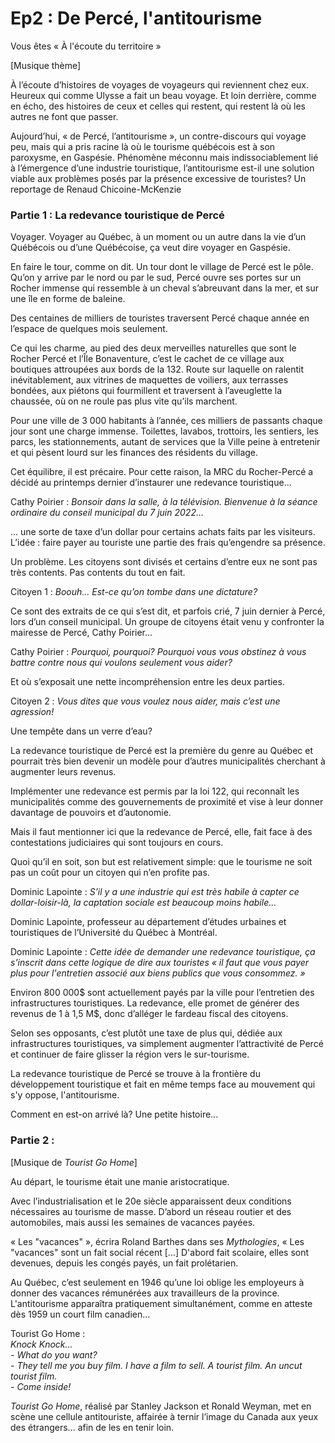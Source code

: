 # Ep2 : De Percé, l'antitourisme

Vous êtes « À l'écoute du territoire »

[Musique thème]

À l’écoute d’histoires de voyages de voyageurs qui reviennent chez eux. Heureux qui comme Ulysse a fait un beau voyage. Et loin derrière, comme en écho, des histoires de ceux et celles qui restent, qui restent là où les autres ne font que passer.

Aujourd’hui, « de Percé, l’antitourisme », un contre-discours qui voyage peu, mais qui a pris racine là où le tourisme québécois est à son paroxysme, en Gaspésie. Phénomène méconnu mais indissociablement lié à l’émergence d’une industrie touristique, l’antitourisme est-il une solution viable aux problèmes posés par la présence excessive de touristes? Un reportage de Renaud Chicoine-McKenzie

### Partie 1 : La redevance touristique de Percé

Voyager. Voyager au Québec, à un moment ou un autre dans la vie d’un Québécois ou d’une Québécoise, ça veut dire voyager en Gaspésie.
 
En faire le tour, comme on dit. Un tour dont le village de Percé est le pôle. Qu’on y arrive par le nord ou par le sud, Percé ouvre ses portes sur un Rocher immense qui ressemble à un cheval s’abreuvant dans la mer, et sur une île en forme de baleine.

Des centaines de milliers de touristes traversent Percé chaque année en l’espace de quelques mois seulement. 

Ce qui les charme, au pied des deux merveilles naturelles que sont le Rocher Percé et l’Île Bonaventure, c’est le cachet de ce village aux boutiques attroupées aux bords de la 132. Route sur laquelle on ralentit inévitablement, aux vitrines de maquettes de voiliers, aux terrasses bondées, aux piétons qui fourmillent et traversent à l’aveuglette la chaussée, où on ne roule pas plus vite qu’ils marchent.

Pour une ville de 3 000 habitants à l’année, ces milliers de passants chaque jour sont une charge immense. Toilettes, lavabos, trottoirs, les sentiers, les parcs, les stationnements, autant de services que la Ville peine à entretenir et qui pèsent lourd sur les finances des résidents du village.

Cet équilibre, il est précaire. Pour cette raison, la MRC du Rocher-Percé a décidé au printemps dernier d’instaurer une redevance touristique...

Cathy Poirier : *Bonsoir dans la salle, à la télévision. Bienvenue à la séance ordinaire du conseil municipal du 7 juin 2022…*

... une sorte de taxe d’un dollar pour certains achats faits par les visiteurs. L’idée : faire payer au touriste une partie des frais qu’engendre sa présence.

Un problème. Les citoyens sont divisés et certains d’entre eux ne sont pas très contents. Pas contents du tout en fait.

Citoyen 1 : *Boouh... Est-ce qu’on tombe dans une dictature?*

Ce sont des extraits de ce qui s’est dit, et parfois crié, 7 juin dernier à Percé, lors d’un conseil municipal. Un groupe de citoyens était venu y confronter la mairesse de Percé, Cathy Poirier...

Cathy Poirier : *Pourquoi, pourquoi? Pourquoi vous vous obstinez à vous battre contre nous qui voulons seulement vous aider?*

Et où s’exposait une nette incompréhension entre les deux parties.

Citoyen 2 : *Vous dites que vous voulez nous aider, mais c’est une agression!*

Une tempête dans un verre d’eau?
 
La redevance touristique de Percé est la première du genre au Québec et pourrait très bien devenir un modèle pour d’autres municipalités cherchant à augmenter leurs revenus.

Implémenter une redevance est permis par la loi 122, qui reconnaît les municipalités comme des gouvernements de proximité et vise à leur donner davantage de pouvoirs et d’autonomie.

Mais il faut mentionner ici que la redevance de Percé, elle, fait face à des contestations judiciaires qui sont toujours en cours.

Quoi qu’il en soit, son but est relativement simple: que le tourisme ne soit pas un coût pour un citoyen qui n’en profite pas.

Dominic Lapointe : *S’il y a une industrie qui est très habile à capter ce dollar-loisir-là, la captation sociale est beaucoup moins habile...*

Dominic Lapointe, professeur au département d’études urbaines et touristiques de l’Université du Québec à Montréal.

Dominic Lapointe : *Cette idée de demander une redevance touristique, ça s’inscrit dans cette logique de dire aux touristes « il faut que vous payer plus pour l'entretien associé aux biens publics que vous consommez. »*

Environ 800 000$ sont actuellement payés par la ville pour l’entretien des infrastructures touristiques. La redevance, elle promet de générer des revenus de 1 à 1,5 M$, donc d’alléger le fardeau fiscal des citoyens.

Selon ses opposants, c’est plutôt une taxe de plus qui, dédiée aux infrastructures touristiques, va simplement augmenter l’attractivité de Percé et continuer de faire glisser la région vers le sur-tourisme.

La redevance touristique de Percé se trouve à la frontière du développement touristique et fait en même temps face au mouvement qui s'y oppose, l'antitourisme.

Comment en est-on arrivé là? Une petite histoire...

### Partie 2 : 

[Musique de *Tourist Go Home*]

Au départ, le tourisme était une manie aristocratique.

Avec l’industrialisation et le 20e siècle apparaissent deux conditions nécessaires au tourisme de masse. D’abord un réseau routier et des automobiles, mais aussi les semaines de vacances payées.

« Les "vacances" », écrira Roland Barthes dans ses *Mythologies*, « Les "vacances" sont un fait social récent [...] D'abord fait scolaire, elles sont devenues, depuis les congés payés, un fait prolétarien.

Au Québec, c’est seulement en 1946 qu’une loi oblige les employeurs à donner des vacances rémunérées aux travailleurs de la province. L'antitourisme apparaîtra pratiquement simultanément, comme en atteste dès 1959 un court film canadien...

Tourist Go Home :  
*Knock Knock...*  
*- What do you want?*  
*- They tell me you buy film. I have a film to sell. A tourist film. An uncut tourist film.*  
*- Come inside!*

*Tourist Go Home*, réalisé par Stanley Jackson et Ronald Weyman, met en scène une cellule antitouriste, affairée à ternir l’image du Canada aux yeux des étrangers... afin de les en tenir loin.
